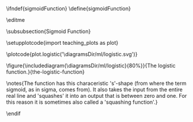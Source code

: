 \ifndef{sigmoidFunction}
\define{sigmoidFunction}

\editme

\subsubsection{Sigmoid Function}

\setupplotcode{import teaching_plots as plot}

\plotcode{plot.logistic('\diagramsDir/ml/logistic.svg')}

\figure{\includediagram{\diagramsDir/ml/logistic}{80%}}{The logistic function.}{the-logistic-function}

\notes{The function has this characeristic 's'-shape (from where the term sigmoid, as in sigma, comes from). It also takes the input from the entire real line and 'squashes' it into an output that is between zero and one. For this reason it is sometimes also called a 'squashing function'.}

\endif
